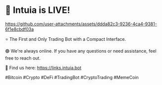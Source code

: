 # 🤖 Intuia is LIVE!

https://github.com/user-attachments/assets/ddda82c3-9236-4ca4-9381-6f1e8cbdf03a

⭐ The First and Only Trading Bot with a Compact Interface.

🟢 We're always online. If you have any questions or need assistance, feel free to reach out.

🔗 Find us here:
https://links.intuia.bot

#Bitcoin #Crypto #DeFi #TradingBot #CryptoTrading #MemeCoin
